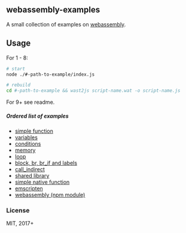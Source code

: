 ## webassembly-examples

A small collection of examples on [webassembly](http://webassembly.org/).

## Usage

For 1 - 8:

```sh
# start
node ./#-path-to-example/index.js

# rebuild
cd #-path-to-example && wast2js script-name.wat -o script-name.js
```

For 9+ see readme.

##### Ordered list of examples

* [simple function](%231-simple-function)
* [variables](%232-variables)
* [conditions](%233-conditions)
* [memory](%234-memory)
* [loop](%235-loop)
* [block, br, br_if and labels](%236-crc32)
* [call_indirect](%237-call-indirect)
* [shared library](%238-shared-library)
* [simple native function](%239-native-build)
* [emscripten](%2310-emscripten)
* [webassembly (npm module)](%2311-webassembly)

### License

MIT, 2017+
